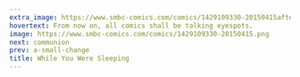 ```yaml
---
extra_image: https://www.smbc-comics.com/comics/1429109330-20150415after.png
hovertext: From now on, all comics shall be talking eyespots.
image: https://www.smbc-comics.com/comics/1429109330-20150415.png
next: communion
prev: a-small-change
title: While You Were Sleeping
---
```

